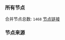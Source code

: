 ### 所有节点
合并节点总数: `1468`
[节点链接](https://raw.githubusercontent.com/rzhy1/11/master/sub/sub_merge_base64.txt)

### 节点来源